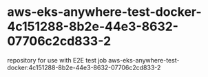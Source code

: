 # aws-eks-anywhere-test-docker-4c151288-8b2e-44e3-8632-07706c2cd833-2
repository for use with E2E test job aws-eks-anywhere-test-docker:4c151288-8b2e-44e3-8632-07706c2cd833-2
